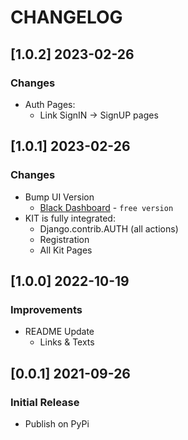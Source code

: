 # CHANGELOG

## [1.0.2] 2023-02-26
### Changes

- Auth Pages: 
  - Link SignIN -> SignUP pages

## [1.0.1] 2023-02-26
### Changes

- Bump UI Version
  - [Black Dashboard](https://www.creative-tim.com/product/black-dashboard?AFFILIATE=128200) - `free version`
- KIT is fully integrated:
  - Django.contrib.AUTH (all actions)
  - Registration
  - All Kit Pages

## [1.0.0] 2022-10-19
### Improvements

- README Update
  - Links & Texts 

## [0.0.1] 2021-09-26
### Initial Release

- Publish on PyPi
